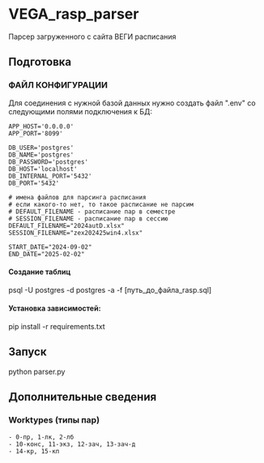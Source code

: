 # VEGA_rasp_parser

Парсер загруженного с сайта ВЕГИ расписания

## Подготовка

### ФАЙЛ КОНФИГУРАЦИИ

Для соединения с нужной базой данных нужно создать файл ".env" со следующими полями подключения к БД:

```
APP_HOST='0.0.0.0'
APP_PORT='8099'

DB_USER='postgres'
DB_NAME='postgres'
DB_PASSWORD='postgres'
DB_HOST='localhost'
DB_INTERNAL_PORT='5432'
DB_PORT='5432'

# имена файлов для парсинга расписания
# если какого-то нет, то такое расписание не парсим
# DEFAULT_FILENAME - расписание пар в семестре
# SESSION_FILENAME - расписание пар в сессию
DEFAULT_FILENAME="2024autD.xlsx"
SESSION_FILENAME="zex202425win4.xlsx"

START_DATE="2024-09-02"
END_DATE="2025-02-02"
```

#### Создание таблиц

psql -U postgres -d postgres -a -f [путь_до_файла_rasp.sql]

#### Установка зависимостей:

pip install -r requirements.txt


## Запуск

python parser.py

## Дополнительные сведения

### Worktypes (типы пар)

    - 0-пр, 1-лк, 2-лб
    - 10-конс, 11-экз, 12-зaч, 13-зaч-д
    - 14-кр, 15-кп
